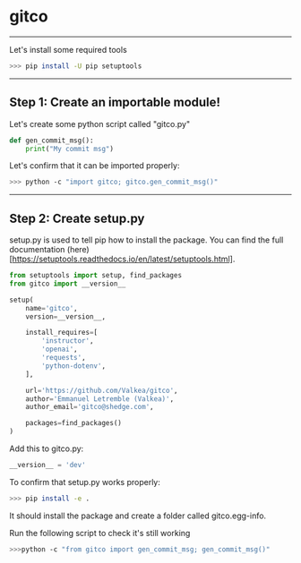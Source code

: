 # gitco

---
Let's install some required tools

```bash
>>> pip install -U pip setuptools
```

---
## Step 1: Create an importable module!

Let's create some python script called "gitco.py"

```python
def gen_commit_msg():
	print("My commit msg")
```

Let's confirm that it can be imported properly:

```bash
>>> python -c "import gitco; gitco.gen_commit_msg()"
```

---
## Step 2: Create setup.py

setup.py is used to tell pip how to install the package. You can find the full documentation (here)[https://setuptools.readthedocs.io/en/latest/setuptools.html].

```python
from setuptools import setup, find_packages
from gitco import __version__

setup(
    name='gitco',
    version=__version__,

    install_requires=[
        'instructor',
        'openai',
        'requests',
        'python-dotenv',
    ],

    url='https://github.com/Valkea/gitco',
    author='Emmanuel Letremble (Valkea)',
    author_email='gitco@shedge.com',

    packages=find_packages()
)
```

Add this to gitco.py:

```python
__version__ = 'dev'
```

To confirm that setup.py works properly:

```bash
>>> pip install -e .
```

It should install the package and create a folder called gitco.egg-info.


Run the following script to check it's still working
```bash
>>>python -c "from gitco import gen_commit_msg; gen_commit_msg()"
```
